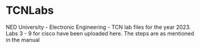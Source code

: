 # TCNLabs
NED University - Electronic Engineering - TCN lab files for the year 2023. Labs 3 - 9 for cisco have been uploaded here. The steps are as mentioned in the manual


